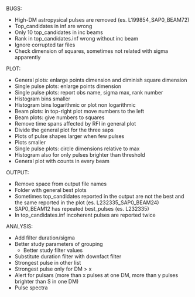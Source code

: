 BUGS:
- High-DM astropysical pulses are removed (es. L199854_SAP0_BEAM72)
- Top_candidates in inf are wrong
- Only 10 top_candidates in inc beams
- Rank in top_candidates.inf wrong without inc beam
- Ignore corrupted tar files
- Check dimension of squares, sometimes not related with sigma apparently


PLOT:
- General plots: enlarge points dimension and diminish square dimension
- Single pulse plots: enlarge points dimension
- Single pulse plots: report obs name, sigma max, rank number
- Histogram bins smaller
- Histogram bins logarithmic or plot non logarithmic
- Beam plots: in top-right plot move numbers to the left
- Beam plots: give numbers to squares
- Remove time spans affected by RFI in general plot
- Divide the general plot for the three saps
- Plots of pulse shapes larger when few pulses
- Plots smaller
- Single pulse plots: circle dimensions relative to max
- Histogram also for only pulses brighter than threshold
- General plot with counts in every beam


OUTPUT:
- Remove space from output file names
- Folder with general best plots
- Sometimes top_candidates reported in the output are not the best and the same reported in the plot (es. L232335_SAP0_BEAM24)
- SAP0_BEAM12 has repeated best_pulses (es. L232335)
- In top_candidates.inf incoherent pulses are reported twice


ANALYSIS:
- Add filter duration/sigma 
- Better study parameters of grouping
  - Better study filter values
- Substitute duration filter with downfact filter
- Strongest pulse in other list
- Strongest pulse only for DM > x
- Alert for pulsars (more than x pulses at one DM, more than y pulses brighter than S in one DM)
- Pulse spectra
